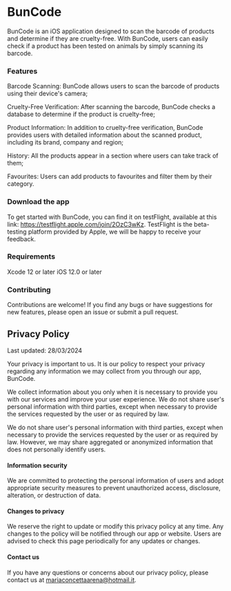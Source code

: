 # **BunCode**
BunCode is an iOS application designed to scan the barcode of products and determine if they are cruelty-free. With BunCode, users can easily check if a product has been tested on animals by simply scanning its barcode.

### **Features**
Barcode Scanning: BunCode allows users to scan the barcode of products using their device's camera;

Cruelty-Free Verification: After scanning the barcode, BunCode checks a database to determine if the product is cruelty-free;

Product Information: In addition to cruelty-free verification, BunCode provides users with detailed information about the scanned product, including its brand, company and region;

History: All the products appear in a section where users can take track of them;

Favourites: Users can add products to favourites and filter them by their category.

### **Download the app**
To get started with BunCode, you can find it on testFlight, available at this link: https://testflight.apple.com/join/2OzC3wKz. TestFlight is the beta-testing platform provided by Apple, we will be happy to receive your feedback.

### **Requirements**
Xcode 12 or later
iOS 12.0 or later

### **Contributing**
Contributions are welcome! If you find any bugs or have suggestions for new features, please open an issue or submit a pull request.




## **Privacy Policy**
Last updated: 28/03/2024

Your privacy is important to us. It is our policy to respect your privacy regarding any information we may collect from you through our app, BunCode.

We collect information about you only when it is necessary to provide you with our services and improve your user experience. We do not share user's personal information with third parties, except when necessary to provide the services requested by the user or as required by law.

We do not share user's personal information with third parties, except when necessary to provide the services requested by the user or as required by law. However, we may share aggregated or anonymized information that does not personally identify users.

#### Information security
We are committed to protecting the personal information of users and adopt appropriate security measures to prevent unauthorized access, disclosure, alteration, or destruction of data.

#### Changes to privacy
We reserve the right to update or modify this privacy policy at any time. Any changes to the policy will be notified through our app or website. Users are advised to check this page periodically for any updates or changes.

#### Contact us
If you have any questions or concerns about our privacy policy, please contact us at mariaconcettaarena@hotmail.it.
